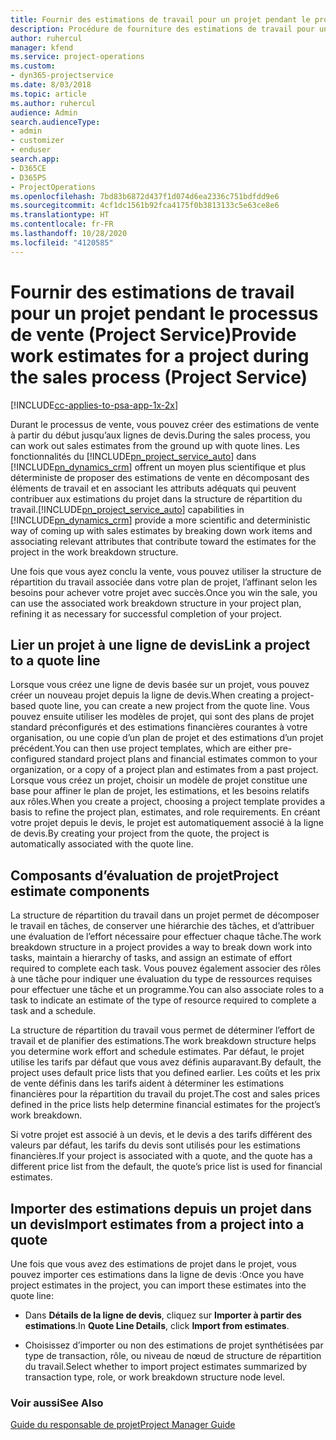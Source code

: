 ```yaml
---
title: Fournir des estimations de travail pour un projet pendant le processus de vente
description: Procédure de fourniture des estimations de travail pour un projet pendant le processus de vente dans Project Service
author: ruhercul
manager: kfend
ms.service: project-operations
ms.custom:
- dyn365-projectservice
ms.date: 8/03/2018
ms.topic: article
ms.author: ruhercul
audience: Admin
search.audienceType:
- admin
- customizer
- enduser
search.app:
- D365CE
- D365PS
- ProjectOperations
ms.openlocfilehash: 7bd83b6872d437f1d074d6ea2336c751bdfdd9e6
ms.sourcegitcommit: 4cf1dc1561b92fca4175f0b3813133c5e63ce8e6
ms.translationtype: HT
ms.contentlocale: fr-FR
ms.lasthandoff: 10/28/2020
ms.locfileid: "4120585"
---
```

# <a name="provide-work-estimates-for-a-project-during-the-sales-process-project-service"></a><span data-ttu-id="30f46-103">Fournir des estimations de travail pour un projet pendant le processus de vente (Project Service)</span><span class="sxs-lookup"><span data-stu-id="30f46-103">Provide work estimates for a project during the sales process (Project Service)</span></span>

[!INCLUDE[cc-applies-to-psa-app-1x-2x](../includes/cc-applies-to-psa-app-1x-2x.md)]

<span data-ttu-id="30f46-104">Durant le processus de vente, vous pouvez créer des estimations de vente à partir du début jusqu’aux lignes de devis.</span><span class="sxs-lookup"><span data-stu-id="30f46-104">During the sales process, you can work out sales estimates from the ground up with quote lines.</span></span> <span data-ttu-id="30f46-105">Les fonctionnalités du [!INCLUDE[pn_project_service_auto](../includes/pn-project-service-auto.md)] dans [!INCLUDE[pn_dynamics_crm](../includes/pn-dynamics-crm.md)] offrent un moyen plus scientifique et plus déterministe de proposer des estimations de vente en décomposant des éléments de travail et en associant les attributs adéquats qui peuvent contribuer aux estimations du projet dans la structure de répartition du travail.</span><span class="sxs-lookup"><span data-stu-id="30f46-105">[!INCLUDE[pn_project_service_auto](../includes/pn-project-service-auto.md)] capabilities in [!INCLUDE[pn_dynamics_crm](../includes/pn-dynamics-crm.md)] provide a more scientific and deterministic way of coming up with sales estimates by breaking down work items and associating relevant attributes that contribute toward the estimates for the project in the work breakdown structure.</span></span>  
  
 <span data-ttu-id="30f46-106">Une fois que vous ayez conclu la vente, vous pouvez utiliser la structure de répartition du travail associée dans votre plan de projet, l’affinant selon les besoins pour achever votre projet avec succès.</span><span class="sxs-lookup"><span data-stu-id="30f46-106">Once you win the sale, you can use the associated work breakdown structure in your project plan, refining it as necessary for successful completion of your project.</span></span>  
  
## <a name="link-a-project-to-a-quote-line"></a><span data-ttu-id="30f46-107">Lier un projet à une ligne de devis</span><span class="sxs-lookup"><span data-stu-id="30f46-107">Link a project to a quote line</span></span>  
 <span data-ttu-id="30f46-108">Lorsque vous créez une ligne de devis basée sur un projet, vous pouvez créer un nouveau projet depuis la ligne de devis.</span><span class="sxs-lookup"><span data-stu-id="30f46-108">When creating a project-based quote line, you can create a new project from the quote line.</span></span> <span data-ttu-id="30f46-109">Vous pouvez ensuite utiliser les modèles de projet, qui sont des plans de projet standard préconfigurés et des estimations financières courantes à votre organisation, ou une copie d’un plan de projet et des estimations d’un projet précédent.</span><span class="sxs-lookup"><span data-stu-id="30f46-109">You can then use project templates, which are either pre-configured standard project plans and financial estimates common to your organization, or a copy of a project plan and estimates from a past project.</span></span> <span data-ttu-id="30f46-110">Lorsque vous créez un projet, choisir un modèle de projet constitue une base pour affiner le plan de projet, les estimations, et les besoins relatifs aux rôles.</span><span class="sxs-lookup"><span data-stu-id="30f46-110">When you create a project, choosing a project template provides a basis to refine the project plan, estimates, and role requirements.</span></span> <span data-ttu-id="30f46-111">En créant votre projet depuis le devis, le projet est automatiquement associé à la ligne de devis.</span><span class="sxs-lookup"><span data-stu-id="30f46-111">By creating your project from the quote, the project is automatically associated with the quote line.</span></span>  
  
## <a name="project-estimate-components"></a><span data-ttu-id="30f46-112">Composants d’évaluation de projet</span><span class="sxs-lookup"><span data-stu-id="30f46-112">Project estimate components</span></span>  
 <span data-ttu-id="30f46-113">La structure de répartition du travail dans un projet permet de décomposer le travail en tâches, de conserver une hiérarchie des tâches, et d’attribuer une évaluation de l’effort nécessaire pour effectuer chaque tâche.</span><span class="sxs-lookup"><span data-stu-id="30f46-113">The work breakdown structure in a project provides a way to break down work into tasks, maintain a hierarchy of tasks, and assign an estimate of effort required to complete each task.</span></span> <span data-ttu-id="30f46-114">Vous pouvez également associer des rôles à une tâche pour indiquer une évaluation du type de ressources requises pour effectuer une tâche et un programme.</span><span class="sxs-lookup"><span data-stu-id="30f46-114">You can also associate roles to a task to indicate an estimate of the type of resource required to complete a task and a schedule.</span></span>  
  
 <span data-ttu-id="30f46-115">La structure de répartition du travail vous permet de déterminer l’effort de travail et de planifier des estimations.</span><span class="sxs-lookup"><span data-stu-id="30f46-115">The work breakdown structure helps you determine work effort and schedule estimates.</span></span> <span data-ttu-id="30f46-116">Par défaut, le projet utilise les tarifs par défaut que vous avez définis auparavant.</span><span class="sxs-lookup"><span data-stu-id="30f46-116">By default, the project uses default price lists that you defined earlier.</span></span> <span data-ttu-id="30f46-117">Les coûts et les prix de vente définis dans les tarifs aident à déterminer les estimations financières pour la répartition du travail du projet.</span><span class="sxs-lookup"><span data-stu-id="30f46-117">The cost and sales prices defined in the price lists help determine financial estimates for the project’s work breakdown.</span></span>  
  
 <span data-ttu-id="30f46-118">Si votre projet est associé à un devis, et le devis a des tarifs différent des valeurs par défaut, les tarifs du devis sont utilisés pour les estimations financières.</span><span class="sxs-lookup"><span data-stu-id="30f46-118">If your project is associated with a quote, and the quote has a different price list from the default, the quote’s price list is used for financial estimates.</span></span>  
  
## <a name="import-estimates-from-a-project-into-a-quote"></a><span data-ttu-id="30f46-119">Importer des estimations depuis un projet dans un devis</span><span class="sxs-lookup"><span data-stu-id="30f46-119">Import estimates from a project into a quote</span></span>  
 <span data-ttu-id="30f46-120">Une fois que vous avez des estimations de projet dans le projet, vous pouvez importer ces estimations dans la ligne de devis :</span><span class="sxs-lookup"><span data-stu-id="30f46-120">Once you have project estimates in the project, you can import these estimates into the quote line:</span></span>  
  
-   <span data-ttu-id="30f46-121">Dans **Détails de la ligne de devis**, cliquez sur **Importer à partir des estimations**.</span><span class="sxs-lookup"><span data-stu-id="30f46-121">In **Quote Line Details**, click **Import from estimates**.</span></span> 

-   <span data-ttu-id="30f46-122">Choisissez d’importer ou non des estimations de projet synthétisées par type de transaction, rôle, ou niveau de nœud de structure de répartition du travail.</span><span class="sxs-lookup"><span data-stu-id="30f46-122">Select whether to import project estimates summarized by transaction type, role, or work breakdown structure node level.</span></span>  
  
### <a name="see-also"></a><span data-ttu-id="30f46-123">Voir aussi</span><span class="sxs-lookup"><span data-stu-id="30f46-123">See Also</span></span>  
 [<span data-ttu-id="30f46-124">Guide du responsable de projet</span><span class="sxs-lookup"><span data-stu-id="30f46-124">Project Manager Guide</span></span>](../psa/project-manager-guide.md)
